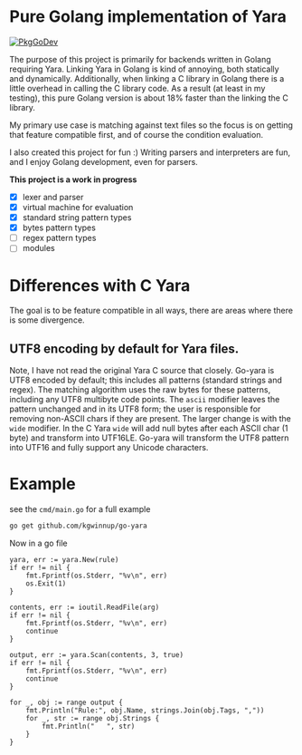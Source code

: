 # Pure Golang implementation of Yara 

[![PkgGoDev](https://pkg.go.dev/badge/github.com/kgwinnup/go-yara/yara)](https://pkg.go.dev/github.com/kgwinnup/go-yara/yara)

The purpose of this project is primarily for backends written in
Golang requiring Yara. Linking Yara in Golang is kind of annoying,
both statically and dynamically. Additionally, when linking a C
library in Golang there is a little overhead in calling the C library
code. As a result (at least in my testing), this pure Golang version
is about 18% faster than the linking the C library.

My primary use case is matching against text files so the focus is on
getting that feature compatible first, and of course the condition
evaluation.

I also created this project for fun :) Writing parsers and
interpreters are fun, and I enjoy Golang development, even for
parsers.

<strong>This project is a work in progress</strong>

- [x] lexer and parser
- [x] virtual machine for evaluation 
- [x] standard string pattern types
- [x] bytes pattern types
- [ ] regex pattern types
- [ ] modules 

# Differences with C Yara

The goal is to be feature compatible in all ways, there are areas
where there is some divergence.

## UTF8 encoding by default for Yara files.

Note, I have not read the original Yara C source that closely. Go-yara
is UTF8 encoded by default; this includes all patterns (standard
strings and regex). The matching algorithm uses the raw bytes for
these patterns, including any UTF8 multibyte code points. The `ascii`
modifier leaves the pattern unchanged and in its UTF8 form; the user
is responsible for removing non-ASCII chars if they are present. The
larger change is with the `wide` modifier. In the C Yara `wide` will
add null bytes after each ASCII char (1 byte) and transform into
UTF16LE. Go-yara will transform the UTF8 pattern into UTF16 and fully
support any Unicode characters.

# Example

see the `cmd/main.go` for a full example

```bash
go get github.com/kgwinnup/go-yara
```

Now in a go file

```
yara, err := yara.New(rule)
if err != nil {
	fmt.Fprintf(os.Stderr, "%v\n", err)
	os.Exit(1)
}

contents, err := ioutil.ReadFile(arg)
if err != nil {
	fmt.Fprintf(os.Stderr, "%v\n", err)
	continue
}

output, err := yara.Scan(contents, 3, true)
if err != nil {
	fmt.Fprintf(os.Stderr, "%v\n", err)
	continue
}

for _, obj := range output {
	fmt.Println("Rule:", obj.Name, strings.Join(obj.Tags, ","))
	for _, str := range obj.Strings {
		fmt.Println("   ", str)
	}
}
```
